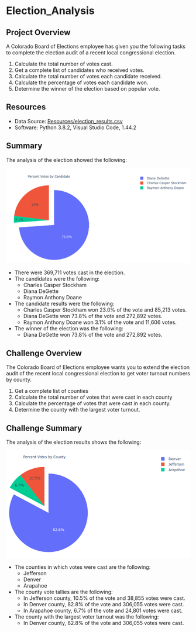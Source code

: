 # Election_Analysis

## Project Overview

A Colorado Board of Elections employee has given you the following tasks to complete the election audit of a recent local congressional election.

1. Calculate the total number of votes cast.
2. Get a complete list of candidates who received votes.
3. Calculate the total number of votes each candidate received.
4. Calculate the percentage of votes each candidate won.
5. Determine the winner of the election based on popular vote.

## Resources

- Data Source: [Resources/election_results.csv](election_results.csv)
- Software: Python 3.8.2, Visual Studio Code, 1.44.2

## Summary

The analysis of the election showed the following:

![](Resources/PercentVotesByCandidate.png)

- There were 369,711 votes cast in the election.
- The candidates were the following:
  - Charles Casper Stockham
  - Diana DeGette
  - Raymon Anthony Doane
- The candidate results were the following:
  - Charles Casper Stockham won 23.0% of the vote and 85,213 votes.
  - Diana DeGette won 73.8% of the vote and 272,892 votes.
  - Raymon Anthony Doane won 3.1% of the vote and 11,606 votes.
- The winner of the election was the following:
  - Diana DeGette won 73.8% of the vote and 272,892 votes.

## Challenge Overview

The Colorado Board of Elections employee wants you to extend the election audit of the recent local congressional election to get voter turnout numbers by county.

1. Get a complete list of counties
2. Calculate the total number of votes that were cast in each county
3. Calculate the percentage of votes that were cast in each county.
4. Determine the county with the largest voter turnout.

## Challenge Summary

The analysis of the election results shows the following:

![](Resources/PercentVotesByCounty.png)

- The counties in which votes were cast are the following:
  - Jefferson
  - Denver
  - Arapahoe
- The county vote tallies are the following:
  - In Jefferson county, 10.5% of the vote and 38,855 votes were cast.
  - In Denver county, 82.8% of the vote and 306,055 votes were cast.
  - In Arapahoe county, 6.7% of the vote and 24,801 votes were cast.
- The county with the largest voter turnout was the following:
  - In Denver county, 82.8% of the vote and 306,055 votes were cast.
